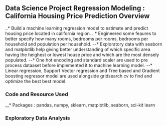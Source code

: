 ## Data Science Project Regression Modeling : California Housing Price Prediction Overview
..* Build a machine learning regression model to estimate and predict housing price located in california region.
..* Engineered some feaures to better specify how many rooms, bedrooms per rooms, bedrooms per household and population per household.
--* Exploratory data with seaborn and matplotlib help giving better understanding of which specific area having the heighest or lowest house price and which are the most densely populated.
--* One hot encoding and standard scaler are used to pre process dataaset before implemented it to machine learning model.
--* Linear regression, Support Vector regression and Tree based and Gradient boosting regressor model are used alongside gridsearch cv to find and optimize the best best model.

### Code and Resource Used
__* Packages : pandas, numpy, sklearn, matplotlib, seaborn, sci-kit learn

### Exploratory Data Analysis
